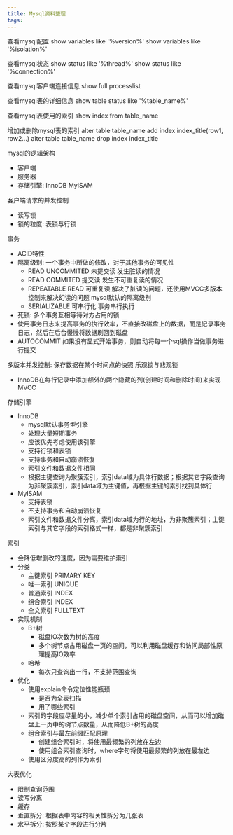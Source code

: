 ```yaml
---
title: Mysql资料整理
tags:
---
```


查看mysql配置
show variables like '%version%'
show variables like '%isolation%'

查看mysql状态
show status like '%thread%'
show status like '%connection%'

查看mysql客户端连接信息
show full processlist

查看mysql表的详细信息
show table status like '%table_name%'

查看mysql表使用的索引
show index from table_name

增加或删除mysql表的索引
alter table table_name add index index_title(row1, row2...)
alter table table_name drop index index_title

mysql的逻辑架构
 - 客户端
 - 服务器
 - 存储引擎: InnoDB MyISAM

客户端请求的并发控制
 - 读写锁
 - 锁的粒度: 表锁与行锁

事务
 - ACID特性
 - 隔离级别: 一个事务中所做的修改，对于其他事务的可见性
   - READ UNCOMMITED 未提交读 发生脏读的情况
   - READ COMMITED 提交读 发生不可重复读的情况
   - REPEATABLE READ 可重复读 解决了脏读的问题，还使用MVCC多版本控制来解决幻读的问题  mysql默认的隔离级别
   - SERIALIZABLE 可串行化 事务串行执行
 - 死锁: 多个事务互相等待对方占用的锁
 - 使用事务日志来提高事务的执行效率，不直接改磁盘上的数据，而是记录事务日志，然后在后台慢慢将数据刷回到磁盘
 - AUTOCOMMIT 如果没有显式开始事务，则自动将每一个sql操作当做事务进行提交

多版本并发控制: 保存数据在某个时间点的快照 乐观锁与悲观锁
  - InnoDB在每行记录中添加额外的两个隐藏的列(创建时间和删除时间)来实现MVCC

存储引擎
 - InnoDB
   - mysql默认事务型引擎
   - 处理大量短期事务
   - 应该优先考虑使用该引擎
   - 支持行锁和表锁
   - 支持事务和自动崩溃恢复
   - 索引文件和数据文件相同
   - 根据主键查询为聚簇索引，索引data域为具体行数据；根据其它字段查询为非聚簇索引，索引data域为主键值，再根据主键的索引找到具体行
 - MyISAM
   - 支持表锁
   - 不支持事务和自动崩溃恢复
   - 索引文件和数据文件分离，索引data域为行的地址，为非聚簇索引；主键索引与其它字段的索引格式一样，都是非聚簇索引

索引
 - 会降低增删改的速度，因为需要维护索引
 - 分类
   - 主键索引 PRIMARY KEY
   - 唯一索引 UNIQUE
   - 普通索引 INDEX
   - 组合索引 INDEX
   - 全文索引 FULLTEXT
 - 实现机制
   - B+树
     - 磁盘IO次数为树的高度
     - 多个树节点占用磁盘一页的空间，可以利用磁盘缓存和访问局部性原理提高IO效率
   - 哈希
     - 每次只查询出一行，不支持范围查询
 - 优化
   - 使用explain命令定位性能瓶颈
     - 是否为全表扫描
     - 用了哪些索引
   - 索引的字段应尽量的小，减少单个索引占用的磁盘空间，从而可以增加磁盘上一页中的树节点数量，从而降低B+树的高度
   - 组合索引与最左前缀匹配原理
     - 创建组合索引时，将使用最频繁的列放在左边
     - 使用组合索引查询时，where字句将使用最频繁的列放在最左边
   - 使用区分度高的列作为索引

大表优化
 - 限制查询范围
 - 读写分离
 - 缓存
 - 垂直拆分: 根据表中内容的相关性拆分为几张表
 - 水平拆分: 按照某个字段进行分片